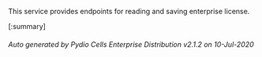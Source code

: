 






This service provides endpoints for reading and saving enterprise license.

[:summary]

###### Auto generated by Pydio Cells Enterprise Distribution v2.1.2 on 10-Jul-2020
